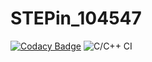 # STEPin_104547

[![Codacy Badge](https://api.codacy.com/project/badge/Grade/b37d6fc2a4694a37a1219c73a5b6387b)](https://app.codacy.com/manual/naveenprakash210/STEPin_104547?utm_source=github.com&utm_medium=referral&utm_content=naveenprakash210/STEPin_104547&utm_campaign=Badge_Grade_Settings)
![C/C++ CI](https://github.com/naveenprakash210/STEPin_104547/workflows/C/C++%20CI/badge.svg)
